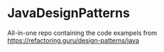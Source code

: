 # JavaDesignPatterns
All-in-one repo containing the code exampels from https://refactoring.guru/design-patterns/java
